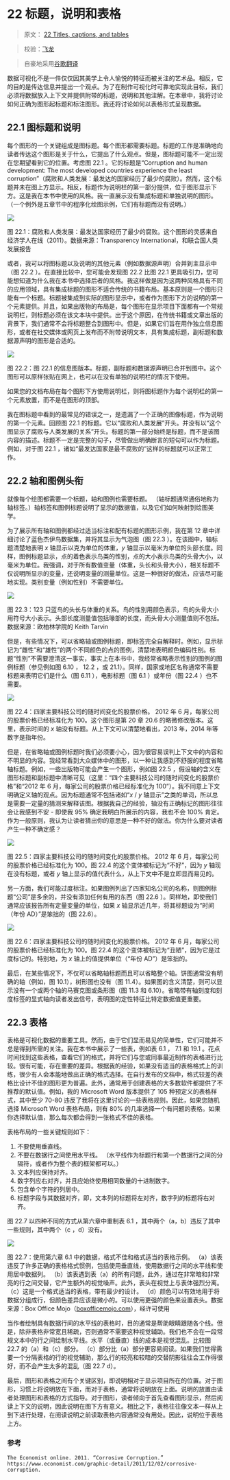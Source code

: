 # 22 标题，说明和表格

> 原文： [22 Titles, captions, and tables](https://serialmentor.com/dataviz/figure-titles-captions.html)

> 校验：[飞龙](https://github.com/wizardforcel)

> 自豪地采用[谷歌翻译](https://translate.google.cn/)

数据可视化不是一件仅仅因其美学上令人愉悦的特征而被关注的艺术品。相反，它的目的是传达信息并提出一个观点。为了在制作可视化时可靠地实现此目标，我们必须将数据放入上下文并提供附带的标题，说明和其他注解。在本章中，我将讨论如何正确为图形起标题和标注图形。我还将讨论如何以表格形式呈现数据。

## 22.1 图标题和说明

每个图形的一个关键组成是图标题。每个图形都需要标题。标题的工作是准确地向读者传达这个图形是关于什么，它提出了什么观点。但是，图标题可能不一定出现在您期望看到它的位置。考虑图 22.1 。它的标题是“Corruption and human development: The most developed countries experience the least corruption”（腐败和人类发展：最发达的国家经历了最少的腐败）。然而，这个标题并未在图上方显示。相反，标题作为说明栏的第一部分提供，位于图形显示下方。这是我在本书中使用的风格。我一直展示没有集成标题和单独说明的图形。（一个例外是五章节中的程序化绘图示例，它们有标题而没有说明。）

![](img/b1ac40846abe87e7e818f860d22efb27.jpg)

图 22.1：腐败和人类发展：最发达国家经历了最少的腐败。这个图形的灵感来自经济学人在线（2011）。数据来源：Transparency International，和联合国人类发展报告

或者，我可以将图标题以及说明的其他元素（例如数据源声明）合并到主显示中（图 22.2 ）。在直接比较中，您可能会发现图 22.2 比图 22.1 更具吸引力，您可能想知道为什么我在本书中选择后者的风格。我这样做是因为这两种风格具有不同的应用领域，具有集成标题的图形不适合传统的书籍布局。基本原则是一个图形只能有一个标题。标题被集成到实际的图形显示中，或者作为图形下方的说明的第一个元素提供。并且，如果出版物的布局是，每个图形在显示项目下面都有一个常规说明栏，则标题必须在该文本块中提供。出于这个原因，在传统书籍或文章出版的背景下，我们通常不会将标题整合到图形中。但是，如果它们旨在用作独立信息图形，或者在社交媒体或网页上发布而不附带说明文本，具有集成标题，副标题和数据源声明的图形是合适的。

![](img/b033ea183f421173894738328128dff3.jpg)

图 22.2：图 22.1 的信息图版本。标题，副标题和数据源声明已合并到图中。这个图形可以原样张贴在网上，也可以在没有单独的说明栏的情况下使用。

如果您的文档布局在每个图形下方使用说明栏，则将图标题作为每个说明栏的第一个元素放置，而不是在图形的顶部。

我在图标题中看到的最常见的错误之一，是遗漏了一个正确的图像标题，作为说明的第一个元素。回顾图 22.1 的标题。它以“腐败和人类发展”开头。并没有以“这个图显示了腐败与人类发展的关系”开头。标题的第一部分始终是标题，而不是该图内容的描述。标题不一定是完整的句子，尽管做出明确断言的短句可以作为标题。例如，对于图 22.1 ，诸如“最发达国家是最不腐败的”这样的标题就可以正常工作。

## 22.2 轴和图例头衔

就像每个绘图都需要一个标题，轴和图例也需要标题。 （轴标题通常通俗地称为轴标签。）轴标签和图例标题说明了显示的数据值，以及它们如何映射到绘图美学。

为了展示所有轴和图例都经过适当标注和配有标题的图形示例，我在第  12 章中详细讨论了蓝色杰伊鸟数据集，并将其显示为气泡图（图 22.3 ）。在该图中，轴标题清楚地表明 *x* 轴显示以克为单位的体重，*y* 轴显示以毫米为单位的头部长度。同样，图例标题显示，点的着色表示鸟类的性别，点的大小表示鸟类的头骨大小，以毫米为单位。我强调，对于所有数值变量（体重，头长和头骨大小），相关标题不仅说明所显示的变量，还说明变量的测量单位。这是一种很好的做法，应该尽可能地实现。类别变量（例如性别）不需要单位。

![](img/e154f6a3229c86a28111043f4cfc784a.jpg)

图 22.3：123 只蓝鸟的头长与体重的关系。鸟的性别用颜色表示，鸟的头骨大小用符号大小表示。头部长度测量值包括喙部的长度，而头骨大小测量值则不包括。数据来源：欧柏林学院的 Keith Tarvin

但是，有些情况下，可以省略轴或图例标题，即标签完全自解释时。例如，显示标记为“雌性”和“雄性”的两个不同颜色的点的图例，清楚地表明颜色编码性别。标题“性别”不需要澄清这一事实，事实上在本书中，我经常省略表示性别的图例的图例标题（参见例如图 6.10 ， 12.2 ，或 21.1）。同样，国家或地区名称通常不需要标题来表明它们是什么（图 6.11 ），电影标题（图 6.1 ）或年份（图 22.4 ）也不需要。

![](img/6242b71901efdc537bd6b60c368d6974.jpg)

图 22.4：四家主要科技公司的随时间变化的股票价格。 2012 年 6 月，每家公司的股票价格已经标准化为 100。这个图形是第 20 章 20.6 的略微修改版本。这里，表示时间的 *x* 轴没有标题。从上下文可以清楚地看出，2013 年，2014 年等数字是指年份。

但是，在省略轴或图例标题时我们必须要小心，因为很容易误判上下文中的内容和不明显的内容。我经常看到大众媒体中的图形，以一种让我感到不舒服的程度省略轴标题。例如，一些出版物可能会产生一个图形，例如图 22.5 ，假设轴的含义在图形标题和副标题中清晰可见（这里：“四个主要科技公司的随时间变化的股票价格”和“2012 年 6 月，每家公司的股票价格已经标准化为 100”）。我不同意上下文明确定义轴的观点。因为标题通常不包括诸如“*x* / *y* 轴显示”之类的单词，所以总是需要一定量的猜测来解释该图。根据我自己的经验，轴没有正确标记的图形往往会让我感到不安 - 即使我 95% 确定我明白所展示的内容，我也不会 100% 肯定。作为一般原则，我认为让读者猜出你的意思是一种不好的做法。你为什么要对读者产生一种不确定感？

![](img/f314ecdfcd25b4ebb0c8523cc1ead771.jpg)

图 22.5：四家主要科技公司的随时间变化的股票价格。 2012 年 6 月，每家公司的股票价格已经标准化为 100。图 22.4 的这个变体被标记为“不好”，因为 *y* 轴现在没有标题，或者 *y* 轴上显示的值代表什么，从上下文中不是立即显而易见的。

另一方面，我们可能过度标注。如果图例列出了四家知名公司的名称，则图例标题“公司”是多余的，并没有添加任何有用的东西（图 22.6 ）。同样地，即使我们通常应该报告所有定量变量的单位，如果 *x* 轴显示近几年，将其标题设为“时间（年份 AD）”是笨拙的（图 22.6）。

![](img/c66f463634165f7e8d486ce6d6bc0d99.jpg)

图 22.6：四家主要科技公司的随时间变化的股票价格。 2012 年 6 月，每家公司的股票价格已经标准化为 100。图 22.4 的这个变体被标记为“丑陋”，因为它是过度标记的。特别地，为 *x* 轴上的值提供单位（“年份 AD”）是笨拙的。

最后，在某些情况下，不仅可以省略轴标题而且可以省略整个轴。饼图通常没有明确的轴（例如，图 10.1），树形图也没有（图 11.4）。如果图的含义清楚，则可以显示没有一个或两个轴的马赛克图或条形图（图 11.3 和 6.10）。省略带有轴刻度和刻度标签的显式轴向读者发出信号，表明图的定性特征比特定数据值更重要。

## 22.3 表格

表格是可视化数据的重要工具。然而，由于它们显而易见的简单性，它们可能并不总是得到所需的关注。我在本书中展示了一些表，例如表 6.1 ， 7.1 和 19.1 。花点时间找到这些表格，查看它们的格式，并将它们与您或同事最近制作的表格进行比较。很有可能，存在重要的差异。根据我的经验，如果没有适当的表格格式上的训练，很少有人会本能地做出正确的格式选择。在自行发布的文档中，格式较差的表格比设计不佳的图形更为普遍。此外，通常用于创建表格的大多数软件都提供了不推荐的默认值。例如，我的 Microsoft Word 版本提供了 105 种预定义的表格样式，其中至少 70-80 违反了我将在这里讨论的一些表格规则。因此，如果您随机选择 Microsoft Word 表格布局，则有 80% 的几率选择一个有问题的表格。如果你选择默认值，那么每次都会得到一张格式不佳的表格。

表格布局的一些关键规则如下：

1.  不要使用垂直线。
2.  不要在数据行之间使用水平线。 （水平线作为标题行和第一个数据行之间的分隔符，或者作为整个表的框架都可以。）
3.  文本列应保持对齐。
4.  数字列应右对齐，并且应始终使用相同数量的十进制数字。
5.  包含单个字符的列居中。
6.  标题字段与其数据对齐，即，文本列的标题将左对齐，数字列的标题将右对齐。

图 22.7 以四种不同的方式从第六章中重制表 6.1 ，其中两个（a，b）违反了其中一些规则，其中两个（c ，d）没有。

![](img/61f0f5a51bb2d3d070d4ff073d727874.jpg)

图 22.7：使用第六章 6.1 中的数据，格式不佳和格式适当的表格示例。 （a）该表违反了许多正确的表格格式惯例，包括使用垂直线，使用数据行之间的水平线和使用居中数据列。 （b）该表遇到表（a）的所有问题，此外，通过在非常暗和非常亮的行之间交替，它产生额外的视觉噪声。此外，表头在视觉上与表体强烈分离。 （c）这是一个格式适当的表格，带有最少的设计。 （d）颜色可以有效地用于将数据分组成行，但颜色差异应该是微小的。可以使用更强的颜色来设置表头。数据来源：Box Office Mojo（[boxofficemojo.com](http://www.boxofficemojo.com/)），经许可使用

当作者绘制具有数据行间的水平线的表格时，目的通常是帮助眼睛跟随各个线。但是，除非表格非常宽且稀疏，否则通常不需要这种视觉辅助。我们也不会在一段常规文本中的行之间绘制水平线。水平（或垂直）线的成本是视觉混乱。比较图 22.7 的（a）和（c）部分。 （c）部分比（a）部分更容易阅读。如果我们觉得需要一个分隔表格的行的视觉辅助，那么行的较亮和较暗的交替阴影往往会工作得很好，而不会产生太多的混乱（图 22.7 d）。

最后，图形和表格之间有个关键区别，即说明相对于显示项目所在的位置。对于图形，习惯上将说明放在下面，而对于表格，通常将说明放在上面。说明的放置由读者处理图形和表格的方式指导。对于图形，读者倾向于首先查看图形显示，然后阅读上下文的说明，因此说明在图下方有意义。相比之下，表格往往像文本一样从上到下进行处理，在阅读说明之前读取表格内容通常没有用处。因此，说明位于表格上方。

### 参考

```
The Economist online. 2011. “Corrosive Corruption.” https://www.economist.com/graphic-detail/2011/12/02/corrosive-corruption.
```
